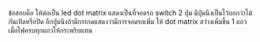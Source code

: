 ข้อสอบคือ ให้ต่อเป็น
led dot matrix แสดงเป็นที่จอดรถ
switch 2 ปุ่ม มีปุ่มนึงเป็นไว้บอกว่าไม้กันเปิดหรือปิด อีกปุ่มนึงถ้ามีการกดแสดงว่ามีการจอดรถเพิ่ม ให้ dot matrix สว่างเพิ่มขึ้น 1 แถว
เมื่อไฟครบทุกแถวให้กระพริบแทน

